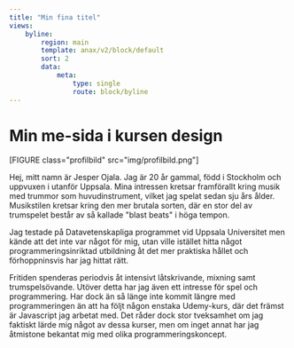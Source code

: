 ```yaml
---
title: "Min fina titel"
views:
    byline:
        region: main
        template: anax/v2/block/default
        sort: 2
        data:
            meta:
                type: single
                route: block/byline
---
```

Min me-sida i kursen design
=========================


[FIGURE class="profilbild" src="img/profilbild.png"]

Hej, mitt namn är Jesper Ojala. Jag är 20 år gammal, född i Stockholm och uppvuxen i utanför Uppsala. Mina intressen kretsar framförallt kring musik med trummor som huvudinstrument, vilket jag spelat sedan sju års ålder. Musikstilen kretsar kring den mer brutala sorten, där en stor del av trumspelet består av så kallade "blast beats" i höga tempon.

Jag testade på Datavetenskapliga programmet vid Uppsala Universitet men kände att det inte var något för mig, utan ville istället hitta något programmeringsinriktad utbildning åt det mer praktiska hållet och förhoppninsvis har jag hittat rätt.

Fritiden spenderas periodvis åt intensivt låtskrivande, mixning samt trumspelsövande. Utöver detta har jag även ett intresse för spel och programmering. Har dock än så länge inte kommit längre med programmeringen än att ha följt någon enstaka Udemy-kurs, där det främst är Javascript jag arbetat med. Det råder dock stor tveksamhet om jag faktiskt lärde mig något av dessa kurser, men om inget annat har jag åtmistone bekantat mig med olika programmeringskoncept.
